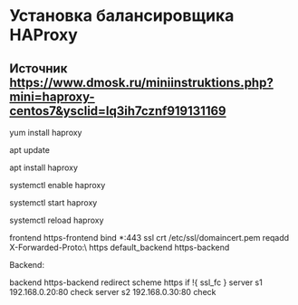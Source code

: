 # Установка балансировщика HAProxy

## Источник https://www.dmosk.ru/miniinstruktions.php?mini=haproxy-centos7&ysclid=lq3ih7cznf919131169

<!-- HAProxy присутствует в репозиториях Linux. Команды для установки немного различаются и зависят от типа операционной системы.

а) RPM (Rocky Linux, CentOS, Red Hat, Fedora): -->

yum install haproxy

<!-- б) DEB (Debian, Ubuntu): -->

apt update

apt install haproxy

<!-- После устрановки запустим сервис и разрешим его автозапуск.

Это можно сделать командами: -->

systemctl enable haproxy

systemctl start haproxy

<!-- На этом установка и запуск закончены. -->

<!-- Конфигурирование HAProxy выполняется в файле /etc/haproxy/haproxy.cfg. Все основные настройки находятся в 4-х секциях:

global. Глобальные настройки, распространяемые на все публикации.
defaults. Настройки, применяемые по умолчанию, если они не указаны явно в публикации.
frontend. Правила обработки запросов, приходящих на сервер и передачи этих запросов серверам backend. Может быть несколько.
backend. Настройка конечных серверов, которые обрабатывают запросы и возвращают результаты. Может быть несколько. -->

<!-- Рассмотрим часто встречаемые варианты использования HAProxy.

После выполнения настройки не забываем перезапустить сервис командой: -->

systemctl reload haproxy

<!-- 1. HTTPS запросы
Frontend: -->

frontend https-frontend
bind \*:443 ssl crt /etc/ssl/domaincert.pem
reqadd X-Forwarded-Proto:\ https
default_backend https-backend

<!-- * где https-frontend — название фронтэнда; bind *:443 — сервер слушает на всех IP-адресах на порту 443 (https); /etc/ssl/domaincert.pem — файл, в котором хранятся алгоритмы для закрытого и открытого ключей; https-backend — бэкэнд, на который будут отправляться запросы. -->

Backend:

backend https-backend
redirect scheme https if !{ ssl_fc }
server s1 192.168.0.20:80 check
server s2 192.168.0.30:80 check

<!-- * где https-backend — название бэкэнда; s1 и s2 — название серверов, на которые переправляем запросы; 192.168.0.20 и 192.168.0.30 — IP-адреса серверов, на которые переправляем запросы. -->
